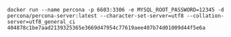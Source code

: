 `docker run --name percona -p 6603:3306 -e MYSQL_ROOT_PASSWORD=12345 -d percona/percona-server:latest --character-set-server=utf8 --collation-server=utf8_general_ci`
`404878c1be7aad2139325365e3669d47954c77619aee407b74d01009d44f5e6a`